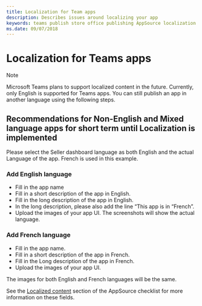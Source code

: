 ```yaml
---
title: Localization for Team apps
description: Describes issues around localizing your app
keywords: teams publish store office publishing AppSource localization language
ms.date: 09/07/2018
---
```

# Localization for Teams apps

> [!NOTE]
> Microsoft Teams plans to support localized content in the future. Currently, only English is supported for Teams apps. You can still publish an app in another language using the following steps.

## Recommendations for Non-English and Mixed language apps for short term until Localization is implemented

Please select the Seller dashboard language as both English and the actual Language of the app. French is used in this example.

### Add English language

* Fill in the app name
* Fill in a short description of the app in English.
* Fill in the long description of the app in English.
* In the long description, please also add the line “This app is in “French”.
* Upload the images of your app UI. The screenshots will show the actual language.

### Add French language

* Fill in the app name.
* Fill in a short description of the app in French.
* Fill in the Long description of the app in French.
* Upload the images of your app UI.

The images for both English and French languages will be the same.

See the [Localized content](~/publishing/office-store-checklist#localized-content) section of the AppSource checklist for more information on these fields.
